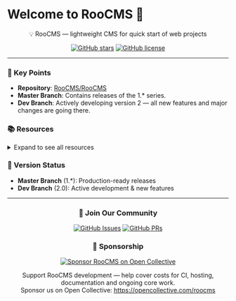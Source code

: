 # Welcome to RooCMS 🚀

<div align="center">

💡 RooCMS — lightweight CMS for quick start of web projects

[![GitHub stars](https://img.shields.io/github/stars/RooCMS/RooCMS)](https://github.com/RooCMS/RooCMS/stargazers)
[![GitHub license](https://img.shields.io/github/license/RooCMS/RooCMS)](https://github.com/RooCMS/RooCMS/blob/master/LICENSE)

</div>

---

### 🎯 Key Points
- **Repository**: [RooCMS/RooCMS](https://github.com/RooCMS/RooCMS)
- **Master Branch**: Contains releases of the 1.* series.
- **Dev Branch**: Actively developing version 2 — all new features and major changes are going there.


### 📚 Resources
<details>
<summary>Expand to see all resources</summary>

- **Main repository**: [RooCMS/RooCMS](https://github.com/RooCMS/RooCMS)
- **Documentation** and auxiliary md files are located in the root of the repository and in the `docs/` folders (if any).
- To review the current development status, see the `dev` branch.

</details>

### 🔄 Version Status
- **Master Branch** (1.*): Production-ready releases
- **Dev Branch** (2.0): Active development & new features

---

<div align="center">
  
### 🤝 Join Our Community

[![GitHub Issues](https://img.shields.io/github/issues/RooCMS/RooCMS)](https://github.com/RooCMS/RooCMS/issues)
[![GitHub PRs](https://img.shields.io/github/issues-pr/RooCMS/RooCMS)](https://github.com/RooCMS/RooCMS/pulls)

### 💖 Sponsorship

[![Sponsor RooCMS on Open Collective](https://img.shields.io/badge/sponsor-Open%20Collective-FF4785?logo=opencollective&style=flat)](https://opencollective.com/roocms)

Support RooCMS development — help cover costs for CI, hosting, documentation and ongoing core work.  
Sponsor us on Open Collective: https://opencollective.com/roocms

</div>
